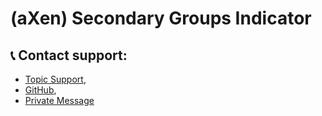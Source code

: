 # (aXen) Secondary Groups Indicator
## 📞 Contact support:

- [Topic Support](https://invisioncommunity.com/forums/topic/457646-axen-secondary-groups-indicator-topic-support/),
- [GitHub](https://github.com/aXenDeveloper/ips-secondary-groups-indicator/issues),
- [Private Message](https://invisioncommunity.com/messenger/compose/?to=580858)
